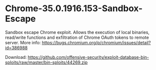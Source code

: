 # Chrome-35.0.1916.153-Sandbox-Escape

Sandbox escape Chrome exploit. Allows the execution of local binaries, read/write functions and exfiltration of Chrome OAuth tokens to remote server. More info: https://bugs.chromium.org/p/chromium/issues/detail?id=386988
  
Download: https://github.com/offensive-security/exploit-database-bin-sploits/raw/master/bin-sploits/44269.zip

